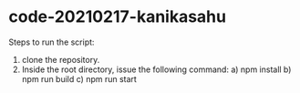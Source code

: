 # code-20210217-kanikasahu

Steps to run the script:

1. clone the repository.
2. Inside the root directory, issue the following command:
a) npm install
b) npm run build
c) npm run start
